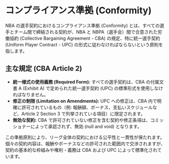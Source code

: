 # コンプライアンス準拠 (Conformity)

NBA の選手契約におけるコンプライアンス準拠 (Conformity) とは、すべての選手とチーム間で締結される契約が、NBA と NBPA（選手会）間で合意された労働協約 (Collective Bargaining Agreement - CBA) の規定、特に統一選手契約 (Uniform Player Contract - UPC) の形式に従わなければならないという原則を指します。

## 主な規定 (CBA Article 2)

- **統一様式の使用義務 (Required Form):** すべての選手契約は、CBA の付属文書 A (Exhibit A) で定められた統一選手契約 (UPC) の標準形式を使用しなければなりません。
- **修正の制限 (Limitation on Amendments):** UPC への修正は、CBA 内で明確に許可されているもの（例: 報酬額、ボーナス、支払いスケジュールなど、Article 2 Section 3 で列挙されている項目）に限定されます。
- **無効な契約:** CBA で許可されていない修正を含む契約や修正条項は、コミッショナーによって承認されず、無効 (null and void) となります。

この準拠原則により、リーグ全体の契約における公平性と一貫性が保たれます。個々の契約内容は、報酬やボーナスなどの許可された範囲内で交渉されますが、契約の基本的な枠組みや権利・義務は CBA および UPC によって標準化されています。
